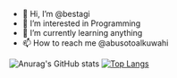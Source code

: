 - 👋 Hi, I’m @bestagi
- 👀 I’m interested in Programming
- 🌱 I’m currently learning anything
- 📫 How to reach me @abusotoalkuwahi

![Anurag's GitHub stats](https://github-readme-stats.vercel.app/api?username=bestagi&count_private=true)
[![Top Langs](https://github-readme-stats.vercel.app/api/top-langs/?username=bestagi)](https://github.com/anuraghazra/github-readme-stats)


